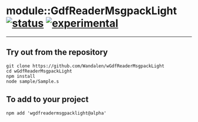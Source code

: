 
# module::GdfReaderMsgpackLight  [![status](https://github.com/Wandalen/wGdfReaderMsgpackLight/workflows/publish/badge.svg)](https://github.com/Wandalen/wGdfReaderMsgpackLight/actions?query=workflow%3Apublish) [![experimental](https://img.shields.io/badge/stability-experimental-orange.svg)](https://github.com/emersion/stability-badges#experimental)

___

## Try out from the repository
```
git clone https://github.com/Wandalen/wGdfReaderMsgpackLight
cd wGdfReaderMsgpackLight
npm install
node sample/Sample.s
```

## To add to your project
```
npm add 'wgdfreadermsgpacklight@alpha'
```




